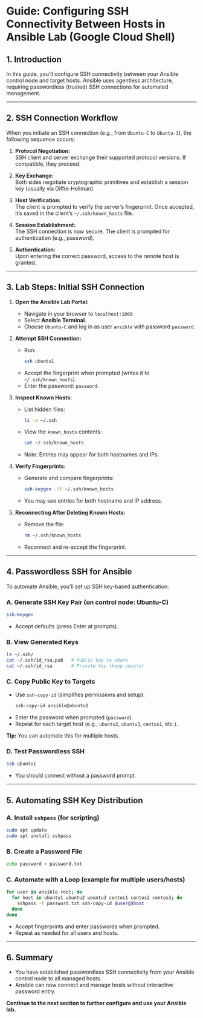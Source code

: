 # Guide: Configuring SSH Connectivity Between Hosts in Ansible Lab (Google Cloud Shell)

## 1. Introduction

In this guide, you’ll configure SSH connectivity between your Ansible control node and target hosts. Ansible uses agentless architecture, requiring passwordless (trusted) SSH connections for automated management.

---

## 2. SSH Connection Workflow

When you initiate an SSH connection (e.g., from `Ubuntu-C` to `Ubuntu-1`), the following sequence occurs:

1. **Protocol Negotiation:**  
   SSH client and server exchange their supported protocol versions. If compatible, they proceed.

2. **Key Exchange:**  
   Both sides negotiate cryptographic primitives and establish a session key (usually via Diffie-Hellman).

3. **Host Verification:**  
   The client is prompted to verify the server’s fingerprint. Once accepted, it’s saved in the client’s `~/.ssh/known_hosts` file.

4. **Session Establishment:**  
   The SSH connection is now secure. The client is prompted for authentication (e.g., password).

5. **Authentication:**  
   Upon entering the correct password, access to the remote host is granted.

---

## 3. Lab Steps: Initial SSH Connection

1. **Open the Ansible Lab Portal:**
   - Navigate in your browser to `localhost:1000`.
   - Select **Ansible Terminal**.
   - Choose `Ubuntu-C` and log in as user `ansible` with password `password`.

2. **Attempt SSH Connection:**
   - Run:  
     ```sh
     ssh ubuntu1
     ```
   - Accept the fingerprint when prompted (writes it to `~/.ssh/known_hosts`).
   - Enter the password: `password`.

3. **Inspect Known Hosts:**
   - List hidden files:  
     ```sh
     ls -a ~/.ssh
     ```
   - View the `known_hosts` contents:  
     ```sh
     cat ~/.ssh/known_hosts
     ```
   - Note: Entries may appear for both hostnames and IPs.

4. **Verify Fingerprints:**
   - Generate and compare fingerprints:
     ```sh
     ssh-keygen -lf ~/.ssh/known_hosts
     ```
   - You may see entries for both hostname and IP address.

5. **Reconnecting After Deleting Known Hosts:**
   - Remove the file:
     ```sh
     rm ~/.ssh/known_hosts
     ```
   - Reconnect and re-accept the fingerprint.

---

## 4. Passwordless SSH for Ansible

To automate Ansible, you’ll set up SSH key-based authentication:

### A. Generate SSH Key Pair (on control node: Ubuntu-C)
```sh
ssh-keygen
```
- Accept defaults (press Enter at prompts).

### B. View Generated Keys
```sh
ls ~/.ssh/
cat ~/.ssh/id_rsa.pub   # Public key to share
cat ~/.ssh/id_rsa       # Private key (keep secure)
```

### C. Copy Public Key to Targets
- Use `ssh-copy-id` (simplifies permissions and setup):
  ```sh
  ssh-copy-id ansible@ubuntu1
  ```
- Enter the password when prompted (`password`).
- Repeat for each target host (e.g., `ubuntu2`, `ubuntu3`, `centos1`, etc.).

**Tip:** You can automate this for multiple hosts.

### D. Test Passwordless SSH
```sh
ssh ubuntu1
```
- You should connect without a password prompt.

---

## 5. Automating SSH Key Distribution

### A. Install `sshpass` (for scripting)
```sh
sudo apt update
sudo apt install sshpass
```

### B. Create a Password File
```sh
echo password > password.txt
```

### C. Automate with a Loop (example for multiple users/hosts)
```sh
for user in ansible root; do
  for host in ubuntu1 ubuntu2 ubuntu3 centos1 centos2 centos3; do
    sshpass -f password.txt ssh-copy-id $user@$host
  done
done
```
- Accept fingerprints and enter passwords when prompted.
- Repeat as needed for all users and hosts.

---

## 6. Summary

- You have established passwordless SSH connectivity from your Ansible control node to all managed hosts.
- Ansible can now connect and manage hosts without interactive password entry.

**Continue to the next section to further configure and use your Ansible lab.**
